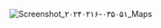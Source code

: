 ![Screenshot_۲۰۲۴۰۲۱۶-۰۳۵۰۵۱_Maps](https://github.com/shadivakhand/shadivakhande/assets/158543762/4f638ac2-d827-41b5-b7f1-2f8f0d2991f8)

